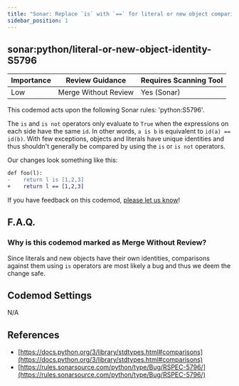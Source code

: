 ```yaml
---
title: "Sonar: Replace `is` with `==` for literal or new object comparisons"
sidebar_position: 1
---
```


## sonar:python/literal-or-new-object-identity-S5796

| Importance | Review Guidance      | Requires Scanning Tool |
|------------|----------------------|------------------------|
| Low        | Merge Without Review | Yes (Sonar)            |

This codemod acts upon the following Sonar rules: 'python:S5796'.

The `is` and `is not` operators only evaluate to `True` when the expressions on each side have the same `id`. In other words, `a is b` is equivalent to `id(a) == id(b)`. With few exceptions, objects and literals have unique identities and thus shouldn't generally be compared by using the `is` or `is not` operators.

Our changes look something like this:

```diff
def foo(l):
-    return l is [1,2,3]
+    return l == [1,2,3]
```

If you have feedback on this codemod, [please let us know](mailto:feedback@pixee.ai)!

## F.A.Q.

### Why is this codemod marked as Merge Without Review?

Since literals and new objects have their own identities, comparisons against them using `is` operators are most likely a bug and thus we deem the change safe.

## Codemod Settings

N/A

## References

* [https://docs.python.org/3/library/stdtypes.html#comparisons](https://docs.python.org/3/library/stdtypes.html#comparisons)
* [https://rules.sonarsource.com/python/type/Bug/RSPEC-5796/](https://rules.sonarsource.com/python/type/Bug/RSPEC-5796/)

